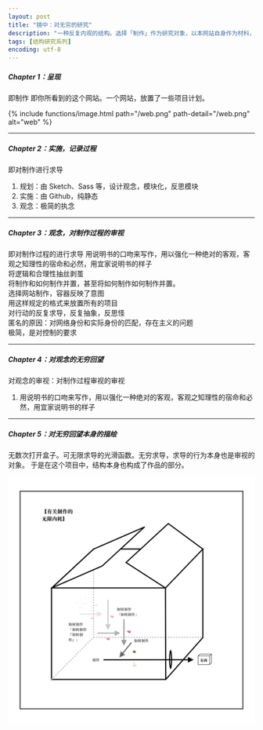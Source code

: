 ```yaml
---
layout: post
title: "镜中：对无穷的研究"
description: "一种反复内观的结构。选择「制作」作为研究对象，以本网站自身作为材料，观看完成物（本网站）的同时，并置制作过程、对制作过程的制作，达到反复指向、并反复对反复指向无限求导的效果。"
tags: [结构研究系列]
encoding: utf-8
---
```




##### Chapter 1：呈现
即制作
即你所看到的这个网站。一个网站，放置了一些项目计划。

{% include functions/image.html path="/web.png"
                      path-detail="/web.png"
                      alt="web" %}

---

##### Chapter 2：实施，记录过程
即对制作进行求导
1. 规划：由 Sketch、Sass 等，设计观念，模块化，反思模块
2. 实施：由 Github，纯静态
3. 观念：极简的执念

---

##### Chapter 3：观念，对制作过程的审视
即对制作过程的进行求导
用说明书的口吻来写作，用以强化一种绝对的客观，客观之知理性的宿命和必然，用宜家说明书的样子  
将逻辑和合理性抽丝剥茧  
将制作和如何制作并置，甚至将如何制作如何制作并置。  
选择网站制作，容器反映了意图  
用这样规定的格式来放置所有的项目  
对行动的反复求导，反复抽象，反思怪  
匿名的原因：对网络身份和实际身份的匹配，存在主义的问题  
极简，是对控制的要求  

---

##### Chapter 4：对观念的无穷回望
对观念的审视：对制作过程审视的审视
1. 用说明书的口吻来写作，用以强化一种绝对的客观，客观之知理性的宿命和必然，用宜家说明书的样子  

---

##### Chapter 5：对无穷回望本身的描绘

无数次打开盒子。可无限求导的光滑函数。无穷求导，求导的行为本身也是审视的对象。
于是在这个项目中，结构本身也构成了作品的部分。

![无穷结构](/assets/images/struct1.png)

